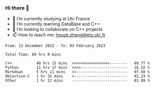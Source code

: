 ### Hi there 👋
- 🔭 I’m currently studying at Utc France
- 🌱 I’m currently learning DataBase and C++
- 👯 I’m looking to collaborate on C++ projects
- 📫 How to reach me: houze.zhang@etu.utc.fr

<!--START_SECTION:waka-->

```text
From: 13 December 2022 - To: 03 February 2023

Total Time: 69 hrs 9 mins

C++           48 hrs 15 mins  >>>>>>>>>>>>>>>>>--------   69.77 %
Python        11 hrs 17 mins  >>>>---------------------   16.32 %
Markdown      5 hrs 11 mins   >>-----------------------   07.50 %
Objective-C   1 hr 32 mins    >------------------------   02.23 %
Other         1 hr 22 mins    -------------------------   01.99 %
```

<!--END_SECTION:waka-->
